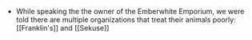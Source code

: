 - While speaking the the owner of the Emberwhite Emporium, we were told there are multiple organizations that treat their animals poorly: [[Franklin's]] and [[Sekuse]] 